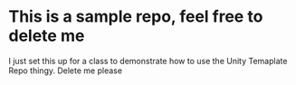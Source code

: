 # This is a sample repo, feel free to delete me

I just set this up for a class to demonstrate how to use the Unity Temaplate Repo thingy. Delete me please
